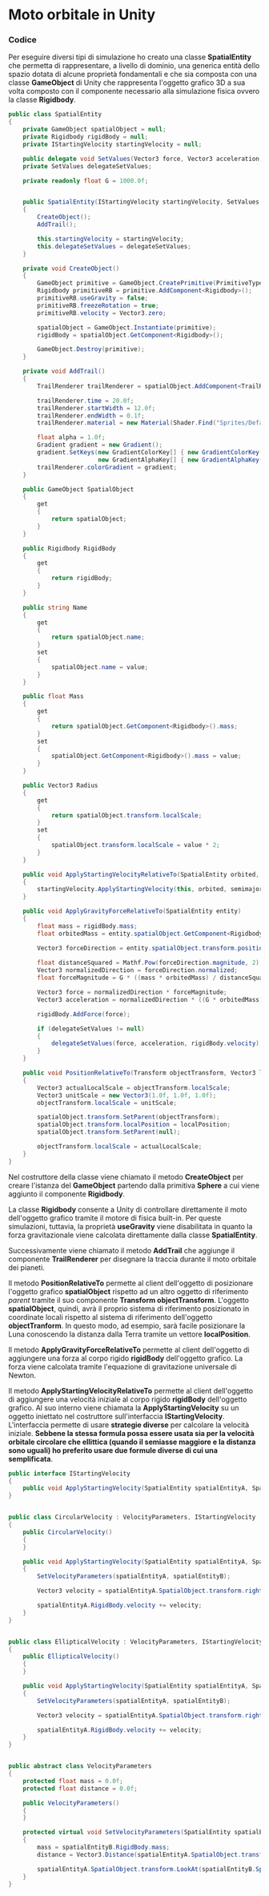 # Moto orbitale in Unity

### Codice
Per eseguire diversi tipi di simulazione ho creato una classe **SpatialEntity** che permetta di rappresentare, a livello di dominio, una generica entità dello spazio dotata di alcune proprietà fondamentali e che sia composta con una classe **GameObject** di Unity che rappresenta l'oggetto grafico 3D a sua volta composto con il componente necessario alla simulazione fisica ovvero la classe **Rigidbody**.

```cs
public class SpatialEntity
{
    private GameObject spatialObject = null;
    private Rigidbody rigidBody = null;    
    private IStartingVelocity startingVelocity = null;

    public delegate void SetValues(Vector3 force, Vector3 acceleration, Vector3 velocity);
    private SetValues delegateSetValues;

    private readonly float G = 1000.0f;


    public SpatialEntity(IStartingVelocity startingVelocity, SetValues delegateSetValues)
    {
        CreateObject();
        AddTrail();

        this.startingVelocity = startingVelocity;
        this.delegateSetValues = delegateSetValues;
    }

    private void CreateObject()
    {
        GameObject primitive = GameObject.CreatePrimitive(PrimitiveType.Sphere);
        Rigidbody primitiveRB = primitive.AddComponent<Rigidbody>();
        primitiveRB.useGravity = false;
        primitiveRB.freezeRotation = true;
        primitiveRB.velocity = Vector3.zero;

        spatialObject = GameObject.Instantiate(primitive);
        rigidBody = spatialObject.GetComponent<Rigidbody>();

        GameObject.Destroy(primitive);
    }

    private void AddTrail()
    {
        TrailRenderer trailRenderer = spatialObject.AddComponent<TrailRenderer>();

        trailRenderer.time = 20.0f;
        trailRenderer.startWidth = 12.0f;
        trailRenderer.endWidth = 0.1f;
        trailRenderer.material = new Material(Shader.Find("Sprites/Default"));

        float alpha = 1.0f;
        Gradient gradient = new Gradient();
        gradient.SetKeys(new GradientColorKey[] { new GradientColorKey(Color.red, 0.0f), new GradientColorKey(Color.green, 1.0f) },
                         new GradientAlphaKey[] { new GradientAlphaKey(alpha, 0.0f), new GradientAlphaKey(alpha, 1.0f) });
        trailRenderer.colorGradient = gradient;
    }

    public GameObject SpatialObject
    {
        get
        {
            return spatialObject;
        }
    }

    public Rigidbody RigidBody
    {
        get
        {
            return rigidBody;
        }
    }

    public string Name
    {
        get
        {
            return spatialObject.name;
        }
        set
        {
            spatialObject.name = value;
        }
    }

    public float Mass
    {
        get
        {
            return spatialObject.GetComponent<Rigidbody>().mass;
        }
        set
        {
            spatialObject.GetComponent<Rigidbody>().mass = value;
        }
    }

    public Vector3 Radius
    {
        get
        {
            return spatialObject.transform.localScale;
        }
        set
        {
            spatialObject.transform.localScale = value * 2;
        }
    }

    public void ApplyStartingVelocityRelativeTo(SpatialEntity orbited, float semimajorAxis)
    {
        startingVelocity.ApplyStartingVelocity(this, orbited, semimajorAxis, G);
    }

    public void ApplyGravityForceRelativeTo(SpatialEntity entity)
    {
        float mass = rigidBody.mass;
        float orbitedMass = entity.spatialObject.GetComponent<Rigidbody>().mass;

        Vector3 forceDirection = entity.spatialObject.transform.position - spatialObject.transform.position;
        
        float distanceSquared = Mathf.Pow(forceDirection.magnitude, 2);
        Vector3 normalizedDirection = forceDirection.normalized;
        float forceMagnitude = G * ((mass * orbitedMass) / distanceSquared);

        Vector3 force = normalizedDirection * forceMagnitude;
        Vector3 acceleration = normalizedDirection * ((G * orbitedMass) / distanceSquared);

        rigidBody.AddForce(force);

        if (delegateSetValues != null)
        {
            delegateSetValues(force, acceleration, rigidBody.velocity);
        }
    }

    public void PositionRelativeTo(Transform objectTransform, Vector3 localPosition)
    {
        Vector3 actualLocalScale = objectTransform.localScale;
        Vector3 unitScale = new Vector3(1.0f, 1.0f, 1.0f);
        objectTransform.localScale = unitScale;

        spatialObject.transform.SetParent(objectTransform);
        spatialObject.transform.localPosition = localPosition;
        spatialObject.transform.SetParent(null);

        objectTransform.localScale = actualLocalScale;
    }
}
```

Nel costruttore della classe viene chiamato il metodo **CreateObject** per creare l'istanza del **GameObject** partendo dalla primitiva **Sphere** a cui viene aggiunto il componente **Rigidbody**.

La classe **Rigidbody** consente a Unity di controllare direttamente il moto dell'oggetto grafico tramite il motore di fisica built-in. Per queste simulazioni, tuttavia, la proprietà **useGravity** viene disabilitata in quanto la forza gravitazionale viene calcolata direttamente dalla classe **SpatialEntity**.

Successivamente viene chiamato il metodo **AddTrail** che aggiunge il componente **TrailRenderer** per disegnare la traccia durante il moto orbitale dei pianeti.

Il metodo **PositionRelativeTo** permette al client dell'oggetto di posizionare l'oggetto grafico **spatialObject** rispetto ad un altro oggetto di riferimento _parent_ tramite il suo componente **Transform objectTransform**. L'oggetto **spatialObject**, quindi, avrà il proprio sistema di riferimento posizionato in coordinate locali rispetto al sistema di riferimento dell'oggetto **objectTranform**. In questo modo, ad esempio, sarà facile posizionare la Luna conoscendo la distanza dalla Terra tramite un vettore **localPosition**.

Il metodo **ApplyGravityForceRelativeTo** permette al client dell'oggetto di aggiungere una forza al corpo rigido **rigidBody** dell'oggetto grafico. La forza viene calcolata tramite l'equazione di gravitazione universale di Newton.

Il metodo **ApplyStartingVelocityRelativeTo** permette al client dell'oggetto di aggiungere una velocità iniziale al corpo rigido **rigidBody** dell'oggetto grafico. Al suo interno viene chiamata la **ApplyStartingVelocity** su un oggetto iniettato nel costruttore sull'interfaccia **IStartingVelocity**. L'interfaccia permette di usare **strategie diverse** per calcolare la velocità iniziale. **Sebbene la stessa formula possa essere usata sia per la velocità orbitale circolare che ellittica (quando il semiasse maggiore e la distanza sono uguali) ho preferito usare due formule diverse di cui una semplificata**.

```cs
public interface IStartingVelocity
{
    public void ApplyStartingVelocity(SpatialEntity spatialEntityA, SpatialEntity spatialEntityB, float semimajorAxis, float G);
}


public class CircularVelocity : VelocityParameters, IStartingVelocity
{
    public CircularVelocity()
    {
    }

    public void ApplyStartingVelocity(SpatialEntity spatialEntityA, SpatialEntity spatialEntityB, float semimajorAxis, float G)
    {
        SetVelocityParameters(spatialEntityA, spatialEntityB);

        Vector3 velocity = spatialEntityA.SpatialObject.transform.right * Mathf.Sqrt((G * mass) / semimajorAxis);

        spatialEntityA.RigidBody.velocity += velocity;
    }
}


public class EllipticalVelocity : VelocityParameters, IStartingVelocity
{
    public EllipticalVelocity()
    {
    }

    public void ApplyStartingVelocity(SpatialEntity spatialEntityA, SpatialEntity spatialEntityB, float semimajorAxis, float G)
    {
        SetVelocityParameters(spatialEntityA, spatialEntityB);

        Vector3 velocity = spatialEntityA.SpatialObject.transform.right * Mathf.Sqrt((G * mass) * ((2 / distance) - (1 / semimajorAxis)));

        spatialEntityA.RigidBody.velocity += velocity;
    }
}


public abstract class VelocityParameters
{
    protected float mass = 0.0f;
    protected float distance = 0.0f;

    public VelocityParameters()
    {
    }

    protected virtual void SetVelocityParameters(SpatialEntity spatialEntityA, SpatialEntity spatialEntityB)
    {
        mass = spatialEntityB.RigidBody.mass;
        distance = Vector3.Distance(spatialEntityA.SpatialObject.transform.position, spatialEntityB.SpatialObject.transform.position);

        spatialEntityA.SpatialObject.transform.LookAt(spatialEntityB.SpatialObject.transform);
    }
}


```




